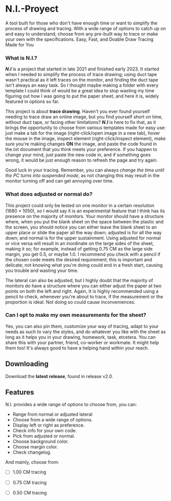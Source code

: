 # N.I.-Proyect
A tool built for those who don't have enough time or want to simplify the process of drawing and tracing. With a wide range of options to catch up on and easy to understand, choose from any pre-built way to trace or make your own with the specifications. Easy, Fast, and Doable Draw Tracing Made for You

### What is N.I.?
**_N.I_** is a project that started in late 2021 and finished early 2023. It started when I needed to simplify the process of trace drawing; using duct tape wasn't practical as it left traces on the monitor, and finding the duct tape isn't always an easy task. So I thought maybe making a folder with every template I could think of would be a great idea to stop wasting my time figuring out how I was going to put the paper sheet, and here it is, widely featured in options so far.

This project is about **trace drawing**. Haven't you ever found yourself needing to trace draw an online image, but you find yourself short on time, without duct tape, or facing other limitations? **_N.I_** is here to fix that, as it brings the opportunity to choose from various templates made for easy use: just make a tab for the image (right-click/open image in a new tab), hover the mouse in the image, inspect element (right-click/inspect element), make sure you're making changes **ON** the image, and paste the code found in the.txt document that you think meets your preference. If you happen to change your mind, just paste the new code in, and if something goes wrong, it would be just enough reason to refresh the page and try again.

Good luck in your tracing. Remember, you can always *change the time until the PC turns into suspended mode*, as not changing this may result in the monitor turning off and can get annoying over time.

### What does adjusted or normal do?
This project could only be tested on one monitor in a certain resolution (1680 × 1050), so I would say it is an experimental feature that I think has its presence on the majority of monitors. Your monitor should have a structure where, when you put the blank sheet on the space between the plastic and the screen, you should notice you can either leave the blank sheet to an upper place or slide the paper all the way down; adjusted is for all the way down; and normal is for the upper sustainment. Using adjusted for normal or vice versa will result in an inordinate on the large sides of the sheet, making it so; for example, instead of getting 0.75 CM as the large side margin, you get 0.5, or maybe 1.0. I recommend you check with a pencil if the chosen code meets the desired requirement; this is important and delicate; not knowing what you're doing could end in a fresh start, causing you trouble and wasting your time.

The lateral can also be adjusted, but I highly doubt that the majority of monitors do have a structure where you can either adjust the paper at two points on both the left and right. Again, It is highly recommended using a pencil to check, whenever you're about to trace, if the measurement or the proportion is ideal. Not doing so could cause inconveniences.
### Can I opt to make my own measurements for the sheet?
Yes, you can also pin them, customize your way of tracing, adapt to your needs as such to vary the styles, and do whatever you like with the sheet as long as it helps you in your drawing, homework, task, etcetera. You can share this with your partner, friend, co-worker or workmate. It might help them too! It's always good to have a helping hand within your reach.
## Downloading
Download the **latest release**, found in release v2.0.

## Features
N.I. provides a wide range of options to choose from, you can:

-  Range from normal or adjusted lateral
-  Choose from a wide range of options.
-  Display left or right as preference.
-  Check info for your own code.
-  Pick from adjusted or normal.
-  Choose background color.
-  Choose margin color.
-  Check changelog.

And mainly, choose from:

- [ ]  1.00 CM tracing
- [ ]  0.75 CM tracing
- [ ]  0.50 CM tracing

